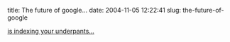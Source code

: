 title: The future of google...
date: 2004-11-05 12:22:41
slug: the-future-of-google

[is indexing your underpants...][1]

   [1]: http://www.ftrain.com/robot_exclusion_protocol.html

